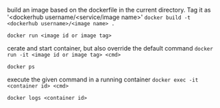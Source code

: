build an image based on the dockerfile in the current directory. Tag it as '<dockerhub username/<service/image name>'
`docker build -t <dockerhub username>/<image name> .`

`docker run <image id or image tag>`

cerate and start container, but also override the default command
`docker run -it <image id or image tag> <cmd>`

`docker ps`

execute the given command in a running container
`docker exec -it <container id> <cmd>`

`docker logs <container id>`